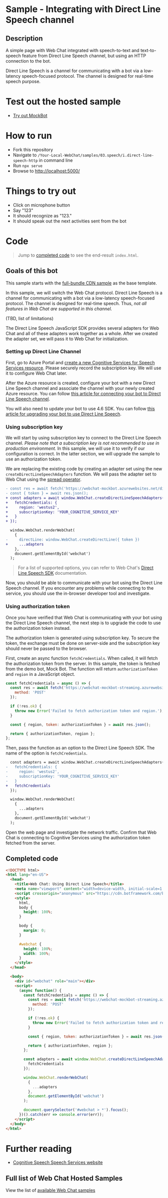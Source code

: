 # Sample - Integrating with Direct Line Speech channel

## Description

A simple page with Web Chat integrated with speech-to-text and text-to-speech feature from Direct Line Speech channel, but using an HTTP connection to the bot.

Direct Line Speech is a channel for communicating with a bot via a low-latency speech-focused protocol. The channel is designed for real-time speech purpose.

# Test out the hosted sample

-  [Try out MockBot](https://microsoft.github.io/BotFramework-WebChat/03.speech/i.direct-line-speech-http)

# How to run

-  Fork this repository
-  Navigate to `/Your-Local-WebChat/samples/03.speech/i.direct-line-speech-http` in command line
-  Run `npx serve`
-  Browse to [http://localhost:5000/](http://localhost:5000/)

# Things to try out

-  Click on microphone button
-  Say "123"
-  It should recognize as "123."
-  It should speak out the next activities sent from the bot

# Code

> Jump to [completed code](#completed-code) to see the end-result `index.html`.

## Goals of this bot

This sample starts with the [full-bundle CDN sample](../../01.getting-started/a.full-bundle/README.md) as the base template.

In this sample, we will switch the Web Chat protocol. Direct Line Speech is a channel for communicating with a bot via a low-latency speech-focused protocol. The channel is designed for real-time speech. Thus, _not all features in Web Chat are supported in this channel._

(TBD, list of limitations)

The Direct Line Speech JavaScript SDK provides several adapters for Web Chat and all of these adapters work together as a whole. After we created the adapter set, we will pass it to Web Chat for initialization.

### Setting up Direct Line Channel

First, go to Azure Portal and [create a new Cognitive Services for Speech Services resource](https://ms.portal.azure.com/#blade/Microsoft_Azure_Marketplace/MarketplaceOffersBlade/selectedMenuItemId/CognitiveServices_MP/dontDiscardJourney/true/launchingContext/%7B%22source%22%3A%22Resources%20Microsoft.CognitiveServices%2Faccounts%22%7D). Please securely record the subscription key. We will use it to configure Web Chat later.

After the Azure resource is created, configure your bot with a new Direct Line Speech channel and associate the channel with your newly created Azure resource. You can follow [this article for connecting your bot to Direct Line Speech channel](https://docs.microsoft.com/en-us/azure/bot-service/bot-service-channel-connect-directlinespeech?view=azure-bot-service-4.0).

You will also need to update your bot to use 4.6 SDK. You can follow [this article for upgrading your bot to use Direct Line Speech](https://docs.microsoft.com/en-us/azure/bot-service/directline-speech-bot?view=azure-bot-service-4.0).

### Using subscription key

We will start by using subscription key to connect to the Direct Line Speech channel. _Please note that a subscription key is not recommended to use in production environment._ In this sample, we will use it to verify if our configuration is correct. In the latter section, we will upgrade the sample to use an authorization token.

We are replacing the existing code by creating an adapter set using the new `createDirectLineSpeechAdapters` function. We will pass the adapter set to Web Chat using the [spread operator](https://developer.mozilla.org/en-US/docs/Web/JavaScript/Reference/Operators/Spread_syntax).

```diff
- const res = await fetch('https://webchat-mockbot.azurewebsites.net/directline/token', { method: 'POST' });
- const { token } = await res.json();
+ const adapters = await window.WebChat.createDirectLineSpeechAdapters({
+   fetchCredentials: {
+     region: 'westus2',
+     subscriptionKey: 'YOUR_COGNITIVE_SERVICE_KEY'
+   }
+ });

  window.WebChat.renderWebChat(
    {
-     directLine: window.WebChat.createDirectLine({ token })
+     ...adapters
    },
    document.getElementById('webchat')
  );
```

> For a list of supported options, you can refer to Web Chat's [Direct Line Speech SDK](https://github.com/microsoft/BotFramework-WebChat/tree/master/packages/directlinespeech/) documentation.

Now, you should be able to communicate with your bot using the Direct Line Speech channel. If you encounter any problems while connecting to the service, you should use the in-browser developer tool and investigate.

### Using authorization token

Once you have verified that Web Chat is communicating with your bot using the Direct Line Speech channel, the next step is to upgrade the code to use the authorization token instead.

The authorization token is generated using subscription key. To secure the token, the exchange must be done on server-side and the subscription key should never be passed to the browser.

First, create an async function `fetchCredentials`. When called, it will fetch the authorization token from the server. In this sample, the token is fetched from the demo bot, Mock Bot. The function will return `authorizationToken` and `region` in a JavaScript object.

<!-- prettier-ignore-start -->
```js
const fetchCredentials = async () => {
  const res = await fetch('https://webchat-mockbot-streaming.azurewebsites.net/speechservices/token', {
    method: 'POST'
  });

  if (!res.ok) {
    throw new Error('Failed to fetch authorization token and region.');
  }

  const { region, token: authorizationToken } = await res.json();

  return { authorizationToken, region };
};
```
<!-- prettier-ignore-end -->

Then, pass the function as an option to the Direct Line Speech SDK. The name of the option is `fetchCredentials`.

```diff
  const adapters = await window.WebChat.createDirectLineSpeechAdapters({
-   fetchCredentials: {
-     region: 'westus2',
-     subscriptionKey: 'YOUR_COGNITIVE_SERVICE_KEY'
-   }
+   fetchCredentials
  });

  window.WebChat.renderWebChat(
    {
      ...adapters
    },
    document.getElementById('webchat')
  );
```

Open the web page and investigate the network traffic. Confirm that Web Chat is connecting to Cognitive Services using the authorization token fetched from the server.

## Completed code

<!-- prettier-ignore-start -->
```html
<!DOCTYPE html>
<html lang="en-US">
  <head>
    <title>Web Chat: Using Direct Line Speech</title>
    <meta name="viewport" content="width=device-width, initial-scale=1.0" />
    <script crossorigin="anonymous" src="https://cdn.botframework.com/botframework-webchat/latest/webchat.js"></script>
    <style>
      html,
      body {
        height: 100%;
      }

      body {
        margin: 0;
      }

      #webchat {
        height: 100%;
        width: 100%;
      }
    </style>
  </head>

  <body>
    <div id="webchat" role="main"></div>
    <script>
      (async function() {
        const fetchCredentials = async () => {
          const res = await fetch('https://webchat-mockbot-streaming.azurewebsites.net/speechservices/token', {
            method: 'POST'
          });

          if (!res.ok) {
            throw new Error('Failed to fetch authorization token and region.');
          }

          const { region, token: authorizationToken } = await res.json();

          return { authorizationToken, region };
        };

        const adapters = await window.WebChat.createDirectLineSpeechAdapters({
          fetchCredentials
        });

        window.WebChat.renderWebChat(
          {
            ...adapters
          },
          document.getElementById('webchat')
        );

        document.querySelector('#webchat > *').focus();
      })().catch(err => console.error(err));
    </script>
  </body>
</html>
```
<!-- prettier-ignore-end -->

# Further reading

-  [Cognitive Speech Speech Services website](https://azure.microsoft.com/en-us/services/cognitive-services/speech-services/)

## Full list of Web Chat Hosted Samples

View the list of [available Web Chat samples](https://github.com/microsoft/BotFramework-WebChat/tree/master/samples)
